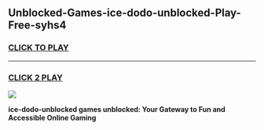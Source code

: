 
## Unblocked-Games-ice-dodo-unblocked-Play-Free-syhs4
<h3>
<a href="https://premium76.site?title=ice-dodo-unblocked&ref=10A">CLICK TO PLAY</a></h3>
<hr>

<h3>
<a href="https://premium76.site?title=ice-dodo-unblocked&ref=10A">CLICK 2 PLAY</a>
  
</h3>

<a href="https://premium76.site?title=ice-dodo-unblocked&ref=10A"><img src="https://clearcache.store/games.png"></a>


**ice-dodo-unblocked games unblocked: Your Gateway to Fun and Accessible Online Gaming**
